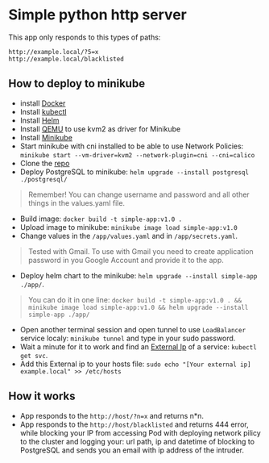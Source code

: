 # Simple python http server

This app only responds to this types of paths:

    http://example.local/?5=x
    http://example.local/blacklisted

## How to deploy to minikube

- install [Docker](https://docs.docker.com/engine/install/)
- Install [kubectl](https://kubernetes.io/ru/docs/tasks/tools/install-kubectl/)
- Install [Helm](https://helm.sh/docs/intro/install/)
- Install [QEMU](https://minikube.sigs.k8s.io/docs/drivers/kvm2/) to use kvm2 as driver for Minikube
- Install [Minikube](https://kubernetes.io/ru/docs/tasks/tools/install-minikube/)
- Start minikube with cni installed to be able to use Network Policies: `minikube start --vm-driver=kvm2 --network-plugin=cni --cni=calico`
- Clone the [repo](https://github.com/the-middle/simple-python-webserver.git)
- Deploy PostgreSQL to minikube: `helm upgrade --install postgresql ./postgresql/`

> Remember! You can change username and password and all other things in the values.yaml file.

- Build image: `docker build -t simple-app:v1.0 .`
- Upload image to minikube: `minikube image load simple-app:v1.0`
- Change values in the `/app/values.yaml` and in `/app/secrets.yaml`.

> Tested with Gmail. To use with Gmail you need to create application password in you Google Account and provide it to the app.

- Deploy helm chart to the minikube: `helm upgrade --install simple-app ./app/`.

> You can do it in one line: `docker build -t simple-app:v1.0 . && minikube image load simple-app:v1.0 && helm upgrade --install simple-app ./app/`

- Open another terminal session and open tunnel to use `LoadBalancer` service localy: `minikube tunnel` and type in your sudo password.
- Wait a minute for it to work and find an [External Ip](https://minikube.sigs.k8s.io/docs/handbook/accessing/) of a service: `kubectl get svc`.
- Add this External ip to your hosts file: `sudo echo "[Your external ip] example.local" >> /etc/hosts`

## How it works

- App responds to the `http://host/?n=x` and returns n*n.
- App responds to the `http://host/blacklisted` and returns 444 error, while blocking your IP from accessing Pod with deploying network pilicy to the cluster and logging your: url path, ip and datetime of blocking to PostgreSQL and sends you an email with ip address of the intruder.
